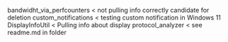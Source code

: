 bandwidht_via_perfcounters      <   not pulling info correctly candidate for deletion
custom_notifications            <   testing custom notification in Windows 11
DisplayInfoUtil                 <   Pulling info about display
protocol_analyzer               <   see readme.md in folder